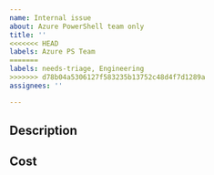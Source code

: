 ```yaml
---
name: Internal issue
about: Azure PowerShell team only
title: ''
<<<<<<< HEAD
labels: Azure PS Team
=======
labels: needs-triage, Engineering
>>>>>>> d78b04a5306127f583235b13752c48d4f7d1289a
assignees: ''

---
```


## Description

## Cost
